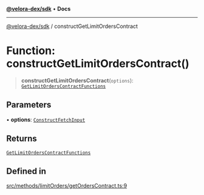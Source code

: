 [**@velora-dex/sdk**](../README.md) • **Docs**

***

[@velora-dex/sdk](../globals.md) / constructGetLimitOrdersContract

# Function: constructGetLimitOrdersContract()

> **constructGetLimitOrdersContract**(`options`): [`GetLimitOrdersContractFunctions`](../type-aliases/GetLimitOrdersContractFunctions.md)

## Parameters

• **options**: [`ConstructFetchInput`](../interfaces/ConstructFetchInput.md)

## Returns

[`GetLimitOrdersContractFunctions`](../type-aliases/GetLimitOrdersContractFunctions.md)

## Defined in

[src/methods/limitOrders/getOrdersContract.ts:9](https://github.com/VeloraDEX/paraswap-sdk/blob/feat/velora/src/methods/limitOrders/getOrdersContract.ts#L9)
